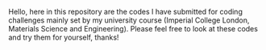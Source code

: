 Hello, here in this repository are the codes I have submitted for coding challenges mainly set by my university course (Imperial College London, Materials Science and Engineering).
Please feel free to look at these codes and try them for yourself, thanks!
